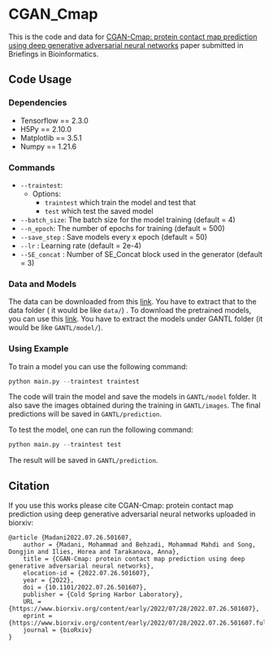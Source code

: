 # CGAN_Cmap

This is the code and data for [CGAN-Cmap: protein contact map prediction using deep generative adversarial neural networks](https://www.biorxiv.org/content/10.1101/2022.07.26.501607v1) paper submitted in Briefings in Bioinformatics. 

## Code Usage

### Dependencies

- Tensorflow == 2.3.0
- H5Py == 2.10.0
- Matplotlib == 3.5.1
- Numpy == 1.21.6

### Commands

- `--traintest`: 
  - Options: 
    - `traintest` which train the model and test that
    - `test` which test the saved model
- `--batch_size`: The batch size for the model training (default = 4)
- `--n_epoch`: The number of epochs for training (default = 500)
- `--save_step` : Save models every x epoch (default = 50)
- `--lr` : Learning rate (default = 2e-4)
- `--SE_concat` : Number of SE_Concat block used in the generator (default = 3)

### Data and Models

The data can be downloaded from this [link](https://drive.google.com/file/d/1jsbmcryO1_e7bsrbAZ9B9Ljhgm5j6U4K/view?usp=sharing). You have to extract that to the data folder ( it would be like `data/`) . To download the pretrained models, you can use this [link](). You have to extract the models under GANTL folder (it would be like `GANTL/model/`). 

### Using Example

To train a model you can use the following command:

```python
python main.py --traintest traintest
```

The code will train the model and save the models in `GANTL/model` folder. It also save the images obtained during the training in `GANTL/images`. The final predictions will be saved in `GANTL/prediction`.

To test the model, one can run the following command:

```python
python main.py --traintest test
```

The result will be saved in  `GANTL/prediction`.

## Citation 
If you use this works please cite 
CGAN-Cmap: protein contact map prediction using deep generative adversarial neural networks uploaded in biorxiv:
```
@article {Madani2022.07.26.501607,
	author = {Madani, Mohammad and Behzadi, Mohammad Mahdi and Song, Dongjin and Ilies, Horea and Tarakanova, Anna},
	title = {CGAN-Cmap: protein contact map prediction using deep generative adversarial neural networks},
	elocation-id = {2022.07.26.501607},
	year = {2022},
	doi = {10.1101/2022.07.26.501607},
	publisher = {Cold Spring Harbor Laboratory},
	URL = {https://www.biorxiv.org/content/early/2022/07/28/2022.07.26.501607},
	eprint = {https://www.biorxiv.org/content/early/2022/07/28/2022.07.26.501607.full.pdf},
	journal = {bioRxiv}
}
```
